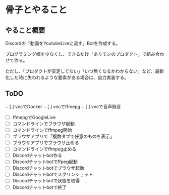 骨子とやること
======

## やること概要

Discordの「動画をYoutubeLiveに流す」Botを作成する。

プログラミング幅を少なくし、できるだけ「ありモンのプロダクト」で組み合わせて作る。

ただし、「プロダクトが安定してない」「いつ無くなるかわからない」など、最新化した時に失われるような要素がある場合は、自力実装する。

## ToDO

− [ ] vncでDocker
− [ ] vncでffmepg
− [ ] vncで音声録音
- [ ] ffmepgでGoogleLive
- [ ] コマンドラインでブラウザ起動
- [ ] コマンドラインでffmpeg開始
- [ ] ブラウザアプリで「複数タブで任意のものを表示」
- [ ] ブラウザアプリでブラウザ止める
- [ ] コマンドラインでffmpeg止める
- [ ] Discordチャットbot作る
- [ ] Discordチャットbotでffpeg起動
- [ ] Discordチャットbotでブラウザ起動
- [ ] Discordチャットbotでスクリンショット
- [ ] Discordチャットbotで状態を取得
- [ ] Discordチャットbotで終了
